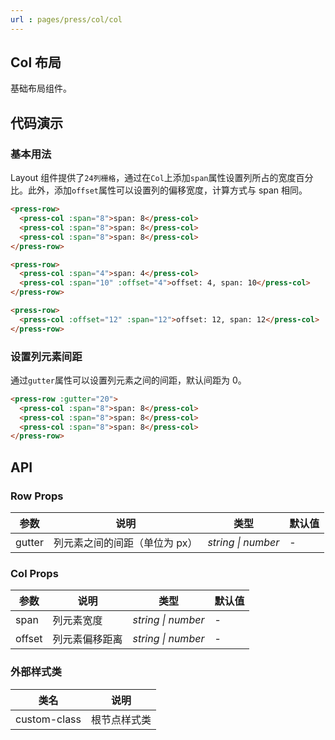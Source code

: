 ```yaml
---
url : pages/press/col/col
---
```


## Col 布局

基础布局组件。

## 代码演示

### 基本用法

Layout 组件提供了`24列栅格`，通过在`Col`上添加`span`属性设置列所占的宽度百分比。此外，添加`offset`属性可以设置列的偏移宽度，计算方式与 span 相同。

```html
<press-row>
  <press-col :span="8">span: 8</press-col>
  <press-col :span="8">span: 8</press-col>
  <press-col :span="8">span: 8</press-col>
</press-row>

<press-row>
  <press-col :span="4">span: 4</press-col>
  <press-col :span="10" :offset="4">offset: 4, span: 10</press-col>
</press-row>

<press-row>
  <press-col :offset="12" :span="12">offset: 12, span: 12</press-col>
</press-row>
```

### 设置列元素间距

通过`gutter`属性可以设置列元素之间的间距，默认间距为 0。

```html
<press-row :gutter="20">
  <press-col :span="8">span: 8</press-col>
  <press-col :span="8">span: 8</press-col>
  <press-col :span="8">span: 8</press-col>
</press-row>
```

## API

### Row Props

| 参数   | 说明                          | 类型               | 默认值 |
| ------ | ----------------------------- | ------------------ | ------ |
| gutter | 列元素之间的间距（单位为 px） | _string \| number_ | -      |

### Col Props

| 参数   | 说明           | 类型               | 默认值 |
| ------ | -------------- | ------------------ | ------ |
| span   | 列元素宽度     | _string \| number_ | -      |
| offset | 列元素偏移距离 | _string \| number_ | -      |

### 外部样式类

| 类名         | 说明         |
| ------------ | ------------ |
| custom-class | 根节点样式类 |
